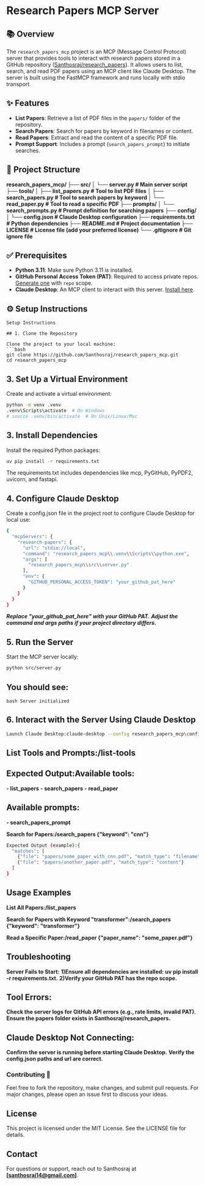 # Research Papers MCP Server

## 📚 Overview

The `research_papers_mcp` project is an MCP (Message Control Protocol) server that provides tools to interact with research papers stored in a GitHub repository ([Santhosraj/research_papers](https://github.com/Santhosraj/research_papers)). It allows users to list, search, and read PDF papers using an MCP client like Claude Desktop. The server is built using the FastMCP framework and runs locally with stdio transport.

## ✨ Features

- **List Papers**: Retrieve a list of PDF files in the `papers/` folder of the repository.
- **Search Papers**: Search for papers by keyword in filenames or content.
- **Read Papers**: Extract and read the content of a specific PDF file.
- **Prompt Support**: Includes a prompt (`search_papers_prompt`) to initiate searches.

## 📁 Project Structure


**research_papers_mcp/
├── src/
│   └── server.py           # Main server script
├── tools/
│   ├── list_papers.py     # Tool to list PDF files
│   ├── search_papers.py   # Tool to search papers by keyword
│   └── read_paper.py      # Tool to read a specific PDF
├── prompts/
│   └── search_prompts.py  # Prompt definition for searching papers
├── config/
│   └── config.json        # Claude Desktop configuration
├── requirements.txt       # Python dependencies
├── README.md              # Project documentation
├── LICENSE                # License file (add your preferred license)
└── .gitignore             # Git ignore file**


## ✅ Prerequisites

- **Python 3.11**: Make sure Python 3.11 is installed.
- **GitHub Personal Access Token (PAT)**: Required to access private repos. [Generate one](https://github.com/settings/tokens) with `repo` scope.
- **Claude Desktop**: An MCP client to interact with this server. [Install here](https://claude.ai/).

## ⚙️ Setup Instructions


```
Setup Instructions

## 1. Clone the Repository

Clone the project to your local machine:
```bash
git clone https://github.com/Santhosraj/research_papers_mcp.git
cd research_papers_mcp
```
## 3. Set Up a Virtual Environment
Create and activate a virtual environment:
```bash
python -m venv .venv
.venv\Scripts\activate  # On Windows
# source .venv/bin/activate  # On Unix/Linux/Mac
```
## 3. Install Dependencies
Install the required Python packages:
```bash
uv pip install -r requirements.txt
```
The requirements.txt includes dependencies like mcp, PyGitHub, PyPDF2, uvicorn, and fastapi.

## 4. Configure Claude Desktop
Create a config.json file in the project root to configure Claude Desktop for local use:
```bash
{
  "mcpServers": {
    "research-papers": {
      "url": "stdio://local",
      "command": "research_papers_mcp\\.venv\\Scripts\\python.exe",
      "args": [
        "research_papers_mcp\\src\\server.py"
      ],
      "env": {
        "GITHUB_PERSONAL_ACCESS_TOKEN": "your_github_pat_here"
      }
    }
  }
}
```


***Replace "your_github_pat_here" with your GitHub PAT.***
***Adjust the command and args paths if your project directory differs.***

## 5. Run the Server
Start the MCP server locally:
```bash
python src/server.py
```
## You should see:
```bash Server initialized```

## 6. Interact with the Server Using Claude Desktop
```bash
Launch Claude Desktop:claude-desktop --config research_papers_mcp\config.json
```

## List Tools and Prompts:/list-tools

## Expected Output:Available tools:
**- list_papers**
**- search_papers**
**- read_paper**
## Available prompts:
**- search_papers_prompt**


**Search for Papers:/search_papers {"keyword": "cnn"}**
```bash
Expected Output (example):{
  "matches": [
    {"file": "papers/some_paper_with_cnn.pdf", "match_type": "filename"},
    {"file": "papers/another_paper.pdf", "match_type": "content"}
  ]
}

```

## Usage Examples

**List All Papers:/list_papers**


**Search for Papers with Keyword "transformer":/search_papers {"keyword": "transformer"}**


**Read a Specific Paper:/read_paper {"paper_name": "some_paper.pdf"}**



## Troubleshooting

**Server Fails to Start:**
**1)Ensure all dependencies are installed: uv pip install -r requirements.txt.**
**2)Verify your GitHub PAT has the repo scope.**


## Tool Errors:
**Check the server logs for GitHub API errors (e.g., rate limits, invalid PAT).**
**Ensure the papers folder exists in Santhosraj/research_papers.**


## Claude Desktop Not Connecting:
**Confirm the server is running before starting Claude Desktop.**
**Verify the config.json paths and url are correct.**



### Contributing 🚀
Feel free to fork the repository, make changes, and submit pull requests. For major changes, please open an issue first to discuss your ideas.
## License
This project is licensed under the MIT License. See the LICENSE file for details.
## Contact
For questions or support, reach out to Santhosraj at **[santhosraj14@gmail.com]**.
